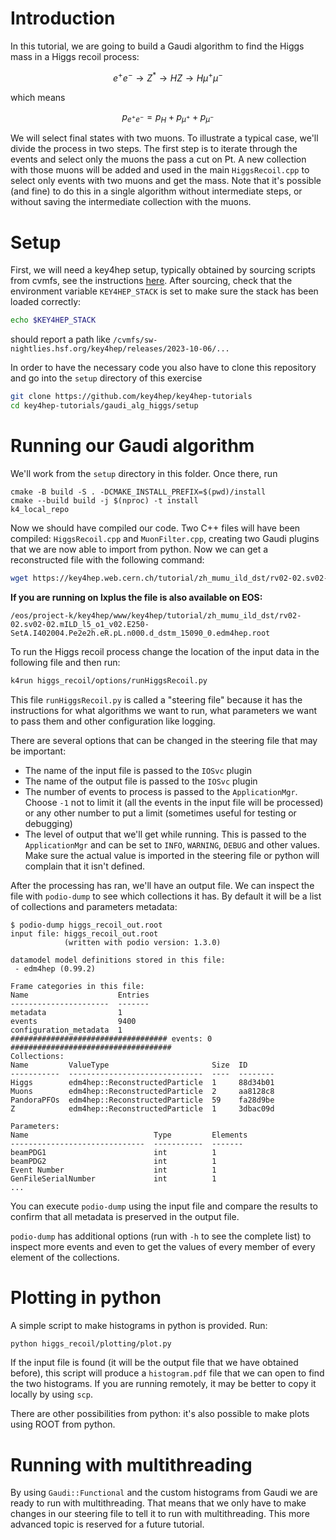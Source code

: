 # Introduction
In this tutorial, we are going to build a Gaudi algorithm to find the Higgs mass
in a Higgs recoil process:

```math
e^+ e^-\rightarrow Z^*\rightarrow HZ\rightarrow H\mu^+\mu^-
```

which means

```math
p_{e^+ e^-}=p_H+p_{\mu^+}+p_{\mu^-}
```

We will select final states with two muons. To illustrate a typical case, we'll
divide the process in two steps. The first step is to iterate through the events
and select only the muons the pass a cut on Pt. A new collection with those
muons will be added and used in the main `HiggsRecoil.cpp` to select only
events with two muons and get the mass. Note that it's possible (and fine) to
do this in a single algorithm without intermediate steps, or without saving the
intermediate collection with the muons.

# Setup

First, we will need a key4hep setup, typically obtained by sourcing scripts from
cvmfs, see the instructions
[here](https://key4hep.github.io/key4hep-doc/main/getting_started/setup.html).
After sourcing, check that the environment variable `KEY4HEP_STACK` is set to
make sure the stack has been loaded correctly:

``` bash
echo $KEY4HEP_STACK
```

should report a path like `/cvmfs/sw-nightlies.hsf.org/key4hep/releases/2023-10-06/...`

In order to have the necessary code you also have to clone this repository and
go into the `setup` directory of this exercise

```bash
git clone https://github.com/key4hep/key4hep-tutorials
cd key4hep-tutorials/gaudi_alg_higgs/setup
```

# Running our Gaudi algorithm

We'll work from the `setup` directory in this folder. Once there, run

```
cmake -B build -S . -DCMAKE_INSTALL_PREFIX=$(pwd)/install
cmake --build build -j $(nproc) -t install
k4_local_repo
```

Now we should have compiled our code. Two C++ files will have been compiled:
`HiggsRecoil.cpp` and `MuonFilter.cpp`, creating two Gaudi plugins that we are
now able to import from python. Now we can get a reconstructed file with the
following command:

``` bash
wget https://key4hep.web.cern.ch/tutorial/zh_mumu_ild_dst/rv02-02.sv02-02.mILD_l5_o1_v02.E250-SetA.I402004.Pe2e2h.eR.pL.n000.d_dstm_15090_0.edm4hep.root
```

**If you are running on lxplus the file is also available on EOS:**

```
/eos/project-k/key4hep/www/key4hep/tutorial/zh_mumu_ild_dst/rv02-02.sv02-02.mILD_l5_o1_v02.E250-SetA.I402004.Pe2e2h.eR.pL.n000.d_dstm_15090_0.edm4hep.root
```

To run the Higgs recoil process change the location of the input data in the
following file and then run:

``` bash
k4run higgs_recoil/options/runHiggsRecoil.py
```

This file `runHiggsRecoil.py` is called a "steering file" because it has the
instructions for what algorithms we want to run, what parameters we want to pass
them and other configuration like logging.

There are several options that can be changed in the steering file that may be important:
- The name of the input file is passed to the `IOSvc` plugin
- The name of the output file is passed to the `IOSvc` plugin
- The number of events to process is passed to the `ApplicationMgr`. Choose `-1`
  not to limit it (all the events in the input file will be processed) or any
  other number to put a limit (sometimes useful for testing or debugging)
- The level of output that we'll get while running. This is passed to the
  `ApplicationMgr` and can be set to `INFO`, `WARNING`, `DEBUG` and other values. Make
  sure the actual value is imported in the steering file or python will complain
  that it isn't defined.

After the processing has ran, we'll have an output file. We can inspect the file
with `podio-dump` to see which collections it has. By default it will be a list of collections and parameters metadata:

```console
$ podio-dump higgs_recoil_out.root
input file: higgs_recoil_out.root
            (written with podio version: 1.3.0)

datamodel model definitions stored in this file:
 - edm4hep (0.99.2)

Frame categories in this file:
Name                    Entries
----------------------  -------
metadata                1        
events                  9400     
configuration_metadata  1        
################################### events: 0 ####################################
Collections:
Name         ValueType                       Size  ID
-----------  ------------------------------  ----  --------
Higgs        edm4hep::ReconstructedParticle  1     88d34b01
Muons        edm4hep::ReconstructedParticle  2     aa8128c8
PandoraPFOs  edm4hep::ReconstructedParticle  59    fa28d9be
Z            edm4hep::ReconstructedParticle  1     3dbac09d

Parameters:
Name                            Type         Elements
------------------------------  -----------  -------
beamPDG1                        int          1
beamPDG2                        int          1
Event Number                    int          1
GenFileSerialNumber             int          1
...
```

You can execute `podio-dump` using the input file and compare the results to confirm that all metadata is preserved in the output file.

`podio-dump` has additional options (run with `-h` to see the complete list) to
inspect more events and even to get the values of every member of every element
of the collections.

# Plotting in python

A simple script to make histograms in python is provided. Run:

``` bash
python higgs_recoil/plotting/plot.py
```

If the input file is found (it will be the output file that we have obtained
before), this script will produce a `histogram.pdf` file that we can open to
find the two histograms. If you are running remotely, it may be better to copy
it locally by using `scp`.

There are other possibilities from python: it's also possible to make plots
using ROOT from python.

# Running with multithreading

By using `Gaudi::Functional` and the custom histograms from Gaudi we are ready
to run with multithreading. That means that we only have to make changes in our
steering file to tell it to run with multithreading. This more advanced topic is
reserved for a future tutorial.

